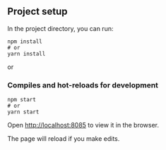 ## Project setup

In the project directory, you can run:

```
npm install
# or
yarn install
```

or

### Compiles and hot-reloads for development

```
npm start
# or
yarn start
```

Open [http://localhost:8085](http://localhost:8085) to view it in the browser.

The page will reload if you make edits.
